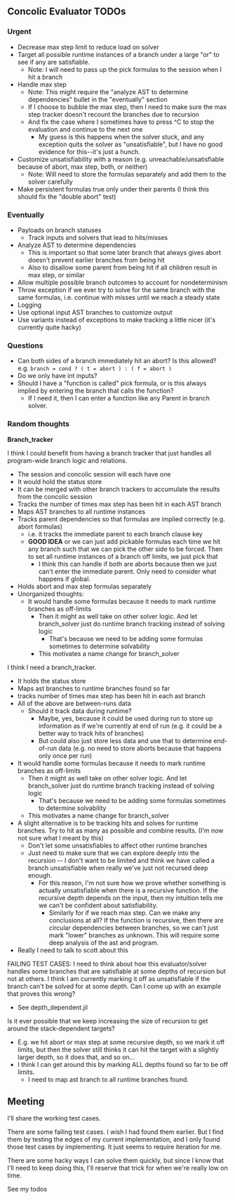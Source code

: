 ## Concolic Evaluator TODOs

### Urgent

* Decrease max step limit to reduce load on solver
* Target all possible runtime instances of a branch under a large "or" to see if any are satisfiable.
  * Note: I will need to pass up the pick formulas to the session when I hit a branch
* Handle max step
  * Note: This might require the "analyze AST to determine dependencies" bullet in the "eventually" section
  * If I choose to bubble the max step, then I need to make sure the max step tracker doesn't recount the branches due to recursion
  * And fix the case where I sometimes have to press ^C to stop the evaluation and continue to the next one
    * My guess is this happens when the solver stuck, and any exception quits the solver as "unsatisfiable", but I have no good evidence for this--it's just a hunch.
* Customize unsatisfiability with a reason (e.g. unreachable/unsatisfiable because of abort, max step, both, or neither)
  * Note: Will need to store the formulas separately and add them to the solver carefully
* Make persistent formulas true only under their parents (I think this should fix the "double abort" test)

### Eventually

* Payloads on branch statuses
  * Track inputs and solvers that lead to hits/misses
* Analyze AST to determine dependencies
  * This is important so that some later branch that always gives abort doesn't prevent earlier branches from being hit
  * Also to disallow some parent from being hit if all children result in max step, or similar
* Allow multiple possible branch outcomes to account for nondeterminism
* Throw exception if we ever try to solve for the same branch with the same formulas, i.e. continue with misses until we reach a steady state
* Logging
* Use optional input AST branches to customize output
* Use variants instead of exceptions to make tracking a little nicer (it's currently quite hacky)

### Questions

* Can both sides of a branch immediately hit an abort? Is this allowed? e.g. `branch = cond ? ( t = abort ) : ( f = abort )`
* Do we only have int inputs?
* Should I have a "function is called" pick formula, or is this always implied by entering the branch that calls the function?
  * If I need it, then I can enter a function like any Parent in branch solver.

### Random thoughts

**Branch_tracker**

I think I could benefit from having a branch tracker that just handles all program-wide branch logic and relations.
* The session and concolic session will each have one
* It would hold the status store
* It can be merged with other branch trackers to accumulate the results from the concolic session
* Tracks the number of times max step has been hit in each AST branch
* Maps AST branches to all runtime instances
* Tracks parent dependencies so that formulas are implied correctly (e.g. abort formulas)
  * i.e. it tracks the immediate parent to each branch clause key
  * **GOOD IDEA** or we can just add pickable formulas each time we hit any branch such that we can pick the other
    side to be forced. Then to set all runtime instances of a branch off limits, we just pick that
    * I think this can handle if both are aborts because then we just can't enter the immediate parent. Only need to consider what happens if global.
* Holds abort and max step formulas separately
* Unorganized thoughts:
  * It would handle some formulas because it needs to mark runtime branches as off-limits
    * Then it might as well take on other solver logic. And let branch_solver just do runtime branch tracking instead of solving logic
      * That's because we need to be adding some formulas sometimes to determine solvability
    * This motivates a name change for branch_solver

I think I need a branch_tracker. 
* It holds the status store
* Maps ast branches to runtime branches found so far
* tracks number of times max step has been hit in each ast branch
* All of the above are between-runs data
  * Should it track data during runtime? 
    * Maybe, yes, because it could be used during run to store up information as if we're currently at end of run (e.g. it could be a better way to track hits of branches)
    * But could also just store less data and use that to determine end-of-run data (e.g. no need to store aborts because that happens only once per run)
* It would handle some formulas because it needs to mark runtime branches as off-limits
  * Then it might as well take on other solver logic. And let branch_solver just do runtime branch tracking instead of solving logic
    * That's because we need to be adding some formulas sometimes to determine solvability
  * This motivates a name change for branch_solver
* A slight alternative is to be tracking hits and solves for runtime branches. Try to hit as many as possible and combine results. (I'm now not sure what I meant by this)
  * Don't let some unsatisfiables to affect other runtime branches
  * Just need to make sure that we can explore deeply into the recursion -- I don't want to be limited and think we have called a branch unsatisfiable when really we've just not recursed deep enough.
    * For this reason, I'm not sure how we prove whether something is actually unsatisfiable when there is a recursive function. If the recursive depth depends on the input, then my intuition tells me we can't be confident about satisfiability.
      * Similarly for if we reach max step. Can we make any conclusions at all? If the function is recursive, then there are circular dependencies between branches, so we can't just mark "lower" branches as unknown. This will require some deep analysis of the ast and program.
* Really I need to talk to scott about this

FAILING TEST CASES:
I need to think about how this evaluator/solver handles some branches that are satisfiable
at some depths of recursion but not at others. I think I am currently marking it off as
unsatisfiable if the branch can't be solved for at some depth. Can I come up with an example
that proves this wrong?
* See depth_dependent.jil

Is it ever possible that we keep increasing the size of recursion to get around the stack-dependent
targets? 
* E.g. we hit abort or max step at some recursive depth, so we mark it off limits, but then the solver
  still thinks it can hit the target with a slightly larger depth, so it does that, and so on...
* I think I can get around this by marking ALL depths found so far to be off limits.
  * I need to map ast branch to all runtime branches found.


## Meeting

I'll share the working test cases.

There are some failing test cases. I wish I had found them earlier. But I find them by testing the edges of my current implementation, and I only found those test cases by implementing. It just seems to require iteration for me.

There are some hacky ways I can solve them quickly, but since I know that I'll need to keep doing this, I'll reserve that trick for when we're really low on time.

See my todos